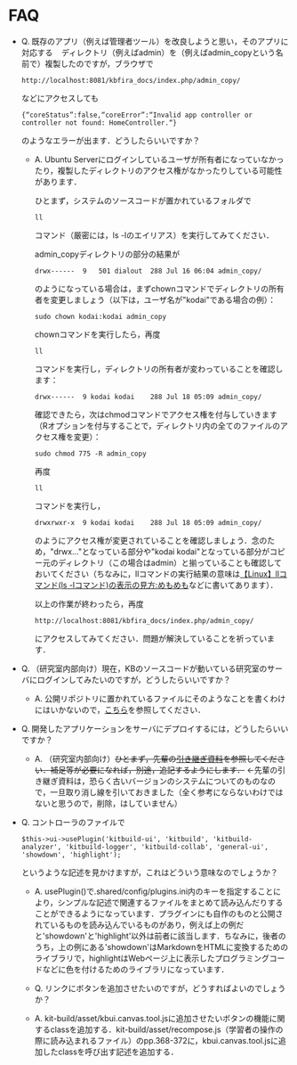 # FAQ

- Q. 既存のアプリ（例えば管理者ツール）を改良しようと思い，そのアプリに対応する    ディレクトリ（例えばadmin）を（例えばadmin_copyという名前で）複製したのですが，ブラウザで
  
  ```
  http://localhost:8081/kbfira_docs/index.php/admin_copy/
  ```
  
  などにアクセスしても
  
  ```
  {“coreStatus”:false,“coreError”:“Invalid app controller or controller not found: HomeController.“}
  ```
  
  のようなエラーが出ます．どうしたらいいですか？
  
  - A. Ubuntu Serverにログインしているユーザが所有者になっていなかったり，複製したディレクトリのアクセス権がなかったりしている可能性があります．
    
    ひとまず，システムのソースコードが置かれているフォルダで
    
    ```
    ll
    ```
    
    コマンド（厳密には，ls -lのエイリアス）を実行してみてください．
    
    admin_copyディレクトリの部分の結果が
    
    ```
    drwx------  9   501 dialout  288 Jul 16 06:04 admin_copy/
    ```
    
    のようになっている場合は，まずchownコマンドでディレクトリの所有者を変更しましょう（以下は，ユーザ名が"kodai"である場合の例）：
    
    ```
    sudo chown kodai:kodai admin_copy
    ```
    
    chownコマンドを実行したら，再度
    
    ```
    ll
    ```
    
    コマンドを実行し，ディレクトリの所有者が変わっていることを確認します：
    
    ```
    drwx------  9 kodai kodai    288 Jul 18 05:09 admin_copy/
    ```
    
    確認できたら，次はchmodコマンドでアクセス権を付与していきます（Rオプションを付与することで，ディレクトリ内の全てのファイルのアクセス権を変更）：
    
    ```
    sudo chmod 775 -R admin_copy
    ```
    
    再度
    
    ```
    ll
    ```
    
    コマンドを実行し，
    
    ```
    drwxrwxr-x  9 kodai kodai    288 Jul 18 05:09 admin_copy/
    ```
    
    のようにアクセス権が変更されていることを確認しましょう．念のため，"drwx..."となっている部分や"kodai kodai"となっている部分がコピー元のディレクトリ（この場合はadmin）と揃っていることも確認しておいてください（ちなみに，llコマンドの実行結果の意味は[【Linux】llコマンド(ls -lコマンド)の表示の見方:めもめも](http://ilovelovemoney.blog.fc2.com/blog-entry-112.html)などに書いてあります）．
    
    以上の作業が終わったら，再度
    
    ```
    http://localhost:8081/kbfira_docs/index.php/admin_copy/
    ```
    
    にアクセスしてみてください．問題が解決していることを祈っています．

- Q. （研究室内部向け）現在，KBのソースコードが動いている研究室のサーバにログインしてみたいのですが，どうしたらいいですか？
  
  - A. 公開リポジトリに置かれているファイルにそのようなことを書くわけにはいかないので，[こちら](https://hiroshimauniv.sharepoint.com/:w:/s/msteams_451b22-teams/EQzO1bogqsxArqZ7VfpK2kwBfItm68bhbYwiz9pkyfSBGA?e=xYbntS)を参照してください．

- Q. 開発したアプリケーションをサーバにデプロイするには，どうしたらいいですか？
  
  - A. （研究室内部向け）~~ひとまず，先輩の[引き継ぎ資料](https://hiroshimauniv.sharepoint.com/:w:/s/msteams_451b22-teams/Ef7jNV8yhzZInxgkspDEWS4Bj5nNdRhCjXPlpZnQN1thlg?e=5wj25g)を参照してください．補足等が必要になれば，別途，追記するようにします．~~
    ←先輩の引き継ぎ資料は，恐らく古いバージョンのシステムについてのものなので，一旦取り消し線を引いておきました（全く参考にならないわけではないと思うので，削除，はしていません）
- Q. コントローラのファイルで
  
  ```
  $this->ui->usePlugin('kitbuild-ui', 'kitbuild', 'kitbuild-analyzer', 'kitbuild-logger', 'kitbuild-collab', 'general-ui', 'showdown', 'highlight');
  ```
  
  というような記述を見かけますが，これはどういう意味なのでしょうか？
  - A. usePlugin()で.shared/config/plugins.ini内のキーを指定することにより，シンプルな記述で関連するファイルをまとめて読み込んだりすることができるようになっています．プラグインにも自作のものと公開されているものを読み込んでいるものがあり，例えば上の例だと'showdown'と'highlight'以外は前者に該当します．ちなみに，後者のうち，上の例にある'showdown'はMarkdownをHTMLに変換するためのライブラリで，highlightはWebページ上に表示したプログラミングコードなどに色を付けるためのライブラリになっています．

  - Q. リンクにボタンを追加させたいのですが，どうすればよいのでしょうか？
  - A.  kit-build/asset/kbui.canvas.tool.jsに追加させたいボタンの機能に関するclassを追加する．kit-build/asset/recompose.js（学習者の操作の際に読み込まれるファイル）のpp.368-372に，kbui.canvas.tool.jsに追加したclassを呼び出す記述を追加する．
